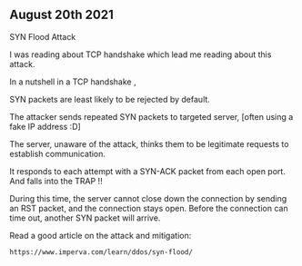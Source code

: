## August 20th 2021

SYN Flood Attack

I was reading about TCP handshake which lead me reading about this attack. 

In a nutshell in a TCP handshake , 

SYN packets are least likely to be rejected by default.

The attacker sends repeated SYN packets to targeted server, [often using a fake IP address :D] 

The server, unaware of the attack, thinks them to be legitimate requests to establish communication.

It responds to each attempt with a SYN-ACK packet from each open port. And falls into the TRAP !!

During this time, the server cannot close down the connection by sending an RST packet, and the connection stays open.
Before the connection can time out, another SYN packet will arrive.

Read a good article on the attack and mitigation:
    
    https://www.imperva.com/learn/ddos/syn-flood/